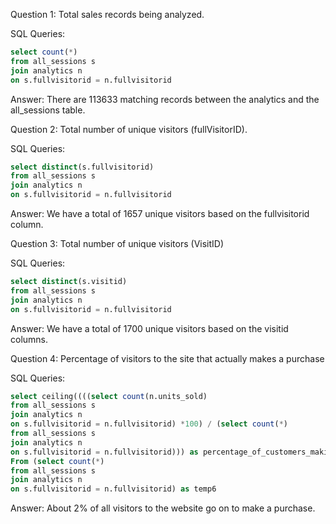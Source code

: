 Question 1: 
Total sales records being analyzed.

SQL Queries:
```sql
select count(*)
from all_sessions s
join analytics n
on s.fullvisitorid = n.fullvisitorid
```
Answer: 
There are 113633 matching records between the analytics and the all_sessions table.

Question 2: 
Total number of unique visitors (fullVisitorID).

SQL Queries:
```sql
select distinct(s.fullvisitorid)
from all_sessions s
join analytics n
on s.fullvisitorid = n.fullvisitorid
```
Answer:
We have a total of 1657 unique visitors based on the fullvisitorid column.

Question 3: 
Total number of unique visitors (VisitID) 

SQL Queries:
```sql
select distinct(s.visitid)
from all_sessions s
join analytics n
on s.fullvisitorid = n.fullvisitorid
```
Answer:
We have a total of 1700 unique visitors based on the visitid columns.

Question 4: 
Percentage of visitors to the site that actually makes a purchase

SQL Queries:
```sql
select ceiling((((select count(n.units_sold)
from all_sessions s
join analytics n
on s.fullvisitorid = n.fullvisitorid) *100) / (select count(*)
from all_sessions s
join analytics n
on s.fullvisitorid = n.fullvisitorid))) as percentage_of_customers_making_purchase 
From (select count(*)
from all_sessions s
join analytics n
on s.fullvisitorid = n.fullvisitorid) as temp6
```

Answer:
About 2% of all visitors to the website go on to make a purchase.

